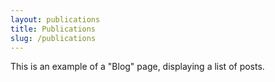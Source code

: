 ```yaml
---
layout: publications
title: Publications
slug: /publications
---
```


This is an example of a "Blog" page, displaying a list of posts.
<br />